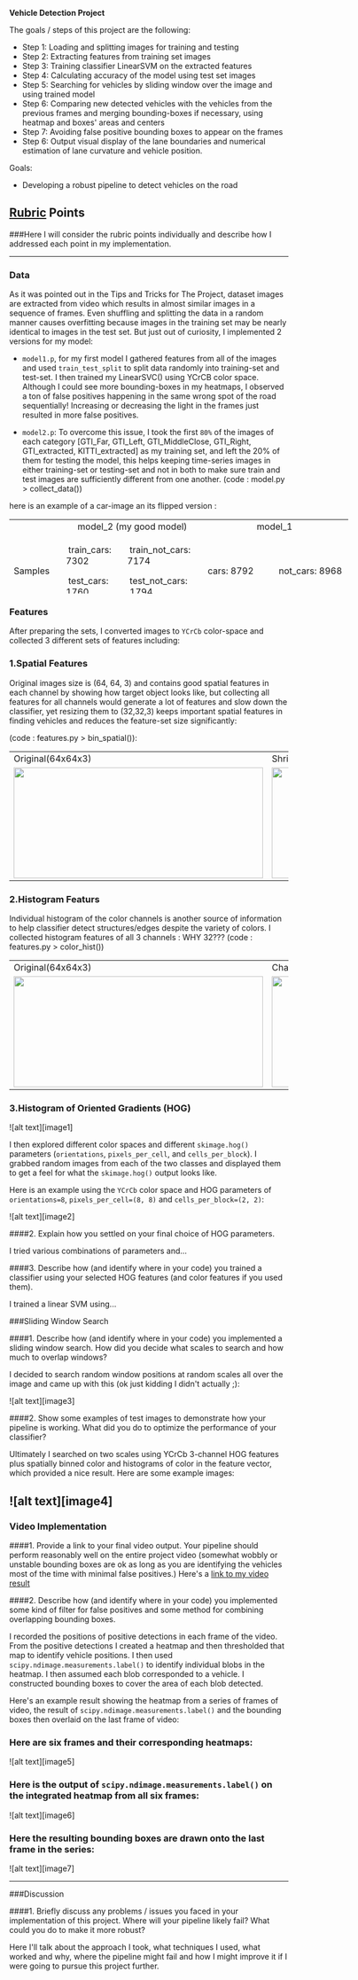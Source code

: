**Vehicle Detection Project**

The goals / steps of this project are the following:

* Step 1: Loading and splitting images for training and testing
* Step 2: Extracting features from training set images
* Step 3: Training classifier LinearSVM on the extracted features
* Step 4: Calculating accuracy of the model using test set images
* Step 5: Searching for vehicles by sliding window over the image and using trained model
* Step 6: Comparing new detected vehicles with the vehicles from the previous frames and merging bounding-boxes if necessary, using heatmap and boxes' areas and centers
* Step 7: Avoiding false positive bounding boxes to appear on the frames
* Step 6: Output visual display of the lane boundaries and numerical estimation of lane curvature and vehicle position.

Goals:
* Developing a robust pipeline to detect vehicles on the road


## [Rubric](https://review.udacity.com/#!/rubrics/513/view) Points
###Here I will consider the rubric points individually and describe how I addressed each point in my implementation.  

---
### Data

As it was pointed out in the Tips and Tricks for The Project, dataset images are extracted from video which results in almost similar images in a sequence of frames. Even shuffling and splitting the data in a random manner causes overfitting because images in the training set may be nearly identical to images in the test set. But just out of curiosity, I implemented 2 versions for my model:

* `model1.p`, for my first model I gathered features from all of the images and used `train_test_split` to split data randomly into training-set and test-set. I then trained my LinearSVC() using YCrCB color space. Although I could see more bounding-boxes in my heatmaps, I observed a ton of false positives happening in the same wrong spot of the road sequentially! Increasing or decreasing the light in the frames just resulted in more false positives.

* `model2.p`: To overcome this issue, I took the first `80%` of the images of each category [GTI_Far, GTI_Left, GTI_MiddleClose, GTI_Right, GTI_extracted, KITTI_extracted] as my training set, and left the 20% of them for testing the model, this helps keeping time-series images in either training-set or testing-set and not in both to make sure train and test images are sufficiently different from one another. (code : model.py > collect_data())

 here is an example of a car-image an its flipped version :
 
<table style="height: 134px; width: 612px;">
<tbody>
<tr style="height: 13px;">
<td style="width: 83px; height: 13px;">&nbsp;</td>
<td style="width: 277px; text-align: center; height: 13px;" colspan="2">&nbsp;model_2 (my good&nbsp;model)</td>
<td style="width: 265px; text-align: center; height: 13px;" colspan="2">model_1</td>
</tr>
<tr style="height: 59px;">
<td style="width: 83px; height: 59px;">Samples</td>
<td style="width: 126px; height: 59px;">
<p>&nbsp;train_cars: 7302</p>
<p>&nbsp;test_cars: 1760</p>
</td>
<td style="width: 151px; height: 59px;">
<p>&nbsp;train_not_cars: 7174</p>
<p>&nbsp;test_not_cars: &nbsp;1794</p>
</td>
<td style="width: 101px; height: 59px;">&nbsp;cars: 8792</td>
<td style="width: 164px; height: 59px;">&nbsp;not_cars: 8968</td>
</tr>
<tr style="height: 13px;">
<td style="width: 83px; height: 13px;">Train set</td>
<td style="width: 126px; height: 13px;">&nbsp;X_train: 28412</td>
<td style="width: 151px; height: 13px;">&nbsp;y_train : 28412</td>
<td style="width: 101px; height: 13px;">&nbsp;X_train:14208</td>
<td style="width: 164px; height: 13px;">&nbsp; y_train:14208</td>
</tr>
<tr style="height: 13px;">
<td style="width: 83px; height: 13px;">Test set</td>
<td style="width: 126px; height: 13px;">&nbsp;X_test: 3554</td>
<td style="width: 151px; height: 13px;">&nbsp;y_test : 3554</td>
<td style="width: 101px; height: 13px;">&nbsp;X_test: 3552</td>
<td style="width: 164px; height: 13px;">&nbsp;y_test:3552</td>
</tr>
<tr style="height: 13px;">
<td style="width: 83px; height: 13px;">&nbsp;Accuracy</td>
<td style="width: 126px; height: 13px;" colspan="2">0.9834&nbsp;&nbsp;</td>
<td style="width: 101px; height: 13px;" colspan="2">&nbsp; 0.9907</td>
</tr>
<tr style="height: 13px;">
<td style="width: 83px; height: 13px;">Training time</td>
<td style="width: 126px; height: 13px;" colspan="2">&nbsp;10.95 sec</td>
<td style="width: 101px; height: 13px;" colspan="2">6.26 sec</td>
</tr>
<tr style="height: 13px;">
<td style="width: 83px; height: 13px;">Prediction Time for 100 label</td>
<td style="width: 126px; height: 13px;" colspan="2">0.0009 sec</td>
<td style="width: 101px; height: 13px;" colspan="2">0.00005</td>
</tr>
</tbody>
</table>

### Features

After preparing the sets, I converted images to `YCrCb` color-space and collected 3 different sets of features including:

### 1.Spatial Features

Original images size is (64, 64, 3) and contains good spatial features in each channel by showing how target object looks like, but collecting all features for all channels would generate a lot of features and slow down the classifier, yet resizing them to (32,32,3) keeps important spatial features in finding vehicles and reduces the feature-set size significantly:
 
 (code : features.py > bin_spatial()):

<table style="width:100%">
  <tr>
    <td>Original(64x64x3)</td>
    <td>Shrinked (32x32x3)</td>
  </tr>
  <tr>
    <td><img src="./document/combined-1.png" width="450" height="200"/></td>
    <td><img src="./document/combined-2.png" width="450" height="200"/></td>
  </tr>
</table>

### 2.Histogram Featurs

Individual histogram of the color channels is another source of information to help classifier detect structures/edges despite the variety of colors. I collected histogram features of all 3 channels : WHY 32???
(code : features.py > color_hist())
<table style="width:100%">
  <tr>
    <td>Original(64x64x3)</td>
    <td>Channel 1</td>
    <td>Channel 2</td>
    <td>Channel 3</td>
  </tr>
  <tr>
    <td><img src="./document/combined-1.png" width="450" height="200"/></td>
    <td><img src="./document/combined-2.png" width="450" height="200"/></td>
     <td><img src="./document/combined-1.png" width="450" height="200"/></td>
    <td><img src="./document/combined-2.png" width="450" height="200"/></td>
  </tr>
</table>


### 3.Histogram of Oriented Gradients (HOG)

![alt text][image1]

I then explored different color spaces and different `skimage.hog()` parameters (`orientations`, `pixels_per_cell`, and `cells_per_block`).  I grabbed random images from each of the two classes and displayed them to get a feel for what the `skimage.hog()` output looks like.

Here is an example using the `YCrCb` color space and HOG parameters of `orientations=8`, `pixels_per_cell=(8, 8)` and `cells_per_block=(2, 2)`:


![alt text][image2]

####2. Explain how you settled on your final choice of HOG parameters.

I tried various combinations of parameters and...

####3. Describe how (and identify where in your code) you trained a classifier using your selected HOG features (and color features if you used them).

I trained a linear SVM using...

###Sliding Window Search

####1. Describe how (and identify where in your code) you implemented a sliding window search.  How did you decide what scales to search and how much to overlap windows?

I decided to search random window positions at random scales all over the image and came up with this (ok just kidding I didn't actually ;):

![alt text][image3]

####2. Show some examples of test images to demonstrate how your pipeline is working.  What did you do to optimize the performance of your classifier?

Ultimately I searched on two scales using YCrCb 3-channel HOG features plus spatially binned color and histograms of color in the feature vector, which provided a nice result.  Here are some example images:

![alt text][image4]
---

### Video Implementation

####1. Provide a link to your final video output.  Your pipeline should perform reasonably well on the entire project video (somewhat wobbly or unstable bounding boxes are ok as long as you are identifying the vehicles most of the time with minimal false positives.)
Here's a [link to my video result](./project_video.mp4)


####2. Describe how (and identify where in your code) you implemented some kind of filter for false positives and some method for combining overlapping bounding boxes.

I recorded the positions of positive detections in each frame of the video.  From the positive detections I created a heatmap and then thresholded that map to identify vehicle positions.  I then used `scipy.ndimage.measurements.label()` to identify individual blobs in the heatmap.  I then assumed each blob corresponded to a vehicle.  I constructed bounding boxes to cover the area of each blob detected.  

Here's an example result showing the heatmap from a series of frames of video, the result of `scipy.ndimage.measurements.label()` and the bounding boxes then overlaid on the last frame of video:

### Here are six frames and their corresponding heatmaps:

![alt text][image5]

### Here is the output of `scipy.ndimage.measurements.label()` on the integrated heatmap from all six frames:
![alt text][image6]

### Here the resulting bounding boxes are drawn onto the last frame in the series:
![alt text][image7]



---

###Discussion

####1. Briefly discuss any problems / issues you faced in your implementation of this project.  Where will your pipeline likely fail?  What could you do to make it more robust?

Here I'll talk about the approach I took, what techniques I used, what worked and why, where the pipeline might fail and how I might improve it if I were going to pursue this project further.  

